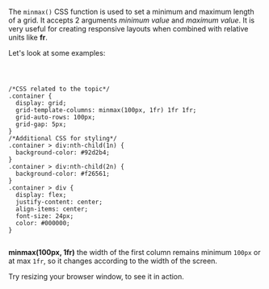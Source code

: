 The `minmax()` CSS function is used to set a minimum and maximum length of a
grid. It accepts 2 arguments _minimum value_ and _maximum value_. It is very
useful for creating responsive layouts when combined with relative units like
**fr**.

Let's look at some examples:

<codeblock language="css" type="lesson">
<code>
<panel language="html" hidden=true>
<div class="container">
  <div>1</div>
  <div>2</div>
  <div>3</div>
  <div>4</div>
  <div>5</div>
  <div>6</div>
  <div>7</div>
  <div>8</div>
</div>
</panel>
<panel language="css">
/*CSS related to the topic*/
.container {
  display: grid;
  grid-template-columns: minmax(100px, 1fr) 1fr 1fr;
  grid-auto-rows: 100px;
  grid-gap: 5px;
}
/*Additional CSS for styling*/
.container > div:nth-child(1n) {
  background-color: #92d2b4;
}
.container > div:nth-child(2n) {
  background-color: #f26561;
}
.container > div {
  display: flex;
  justify-content: center;
  align-items: center;
  font-size: 24px;
  color: #000000;
}
</panel>
</code>
</codeblock>

**minmax(100px, 1fr)** the width of the first column remains minimum `100px` or
at max `1fr`, so it changes according to the width of the screen.

Try resizing your browser window, to see it in action.
